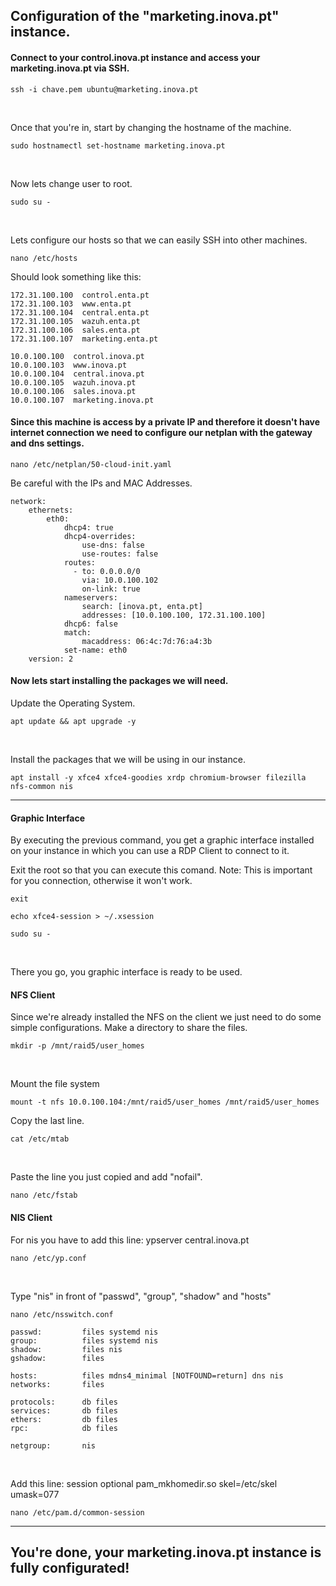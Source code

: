 ## Configuration of the "marketing.inova.pt" instance.

#### Connect to your control.inova.pt instance and access your marketing.inova.pt via SSH.

```
ssh -i chave.pem ubuntu@marketing.inova.pt
```

<br>

Once that you're in, start by changing the hostname of the machine.

```
sudo hostnamectl set-hostname marketing.inova.pt
```

<br>

Now lets change user to root.
```
sudo su -
```

<br>

Lets configure our hosts so that we can easily SSH into other machines.
```
nano /etc/hosts
```
Should look something like this: 
```
172.31.100.100  control.enta.pt
172.31.100.103  www.enta.pt
172.31.100.104  central.enta.pt
172.31.100.105  wazuh.enta.pt
172.31.100.106  sales.enta.pt
172.31.100.107  marketing.enta.pt

10.0.100.100  control.inova.pt
10.0.100.103  www.inova.pt
10.0.100.104  central.inova.pt
10.0.100.105  wazuh.inova.pt
10.0.100.106  sales.inova.pt
10.0.100.107  marketing.inova.pt
```
#### Since this machine is access by a private IP and therefore it doesn't have internet connection we need to configure our netplan with the gateway and dns settings.
```
nano /etc/netplan/50-cloud-init.yaml
```
Be careful with the IPs and MAC Addresses.
```
network:
    ethernets:
        eth0:
            dhcp4: true
            dhcp4-overrides:
                use-dns: false
                use-routes: false
            routes:
              - to: 0.0.0.0/0
                via: 10.0.100.102
                on-link: true
            nameservers:
                search: [inova.pt, enta.pt]
                addresses: [10.0.100.100, 172.31.100.100]
            dhcp6: false
            match:
                macaddress: 06:4c:7d:76:a4:3b
            set-name: eth0
    version: 2
```
#### Now lets start installing the packages we will need.
Update the Operating System.
```
apt update && apt upgrade -y
```

<br>

Install the packages that we will be using in our instance.
```
apt install -y xfce4 xfce4-goodies xrdp chromium-browser filezilla nfs-common nis
```

---

#### Graphic Interface

By executing the previous command, you get a graphic interface installed on your instance in which you can use a RDP Client to connect to it.

Exit the root so that you can execute this comand.
Note: This is important for you connection, otherwise it won't work.
```
exit
```
```
echo xfce4-session > ~/.xsession
```
```
sudo su -
```

<br>

There you go, you graphic interface is ready to be used.

#### NFS Client

Since we're already installed the NFS on the client we just need to do some simple configurations.
Make a directory to share the files.
```
mkdir -p /mnt/raid5/user_homes
```

<br>

Mount the file system
```
mount -t nfs 10.0.100.104:/mnt/raid5/user_homes /mnt/raid5/user_homes
```

Copy the last line.
```
cat /etc/mtab
```

<br>

Paste the line you just copied and add "nofail".
```
nano /etc/fstab
```

#### NIS Client

For nis you have to add this line: ypserver central.inova.pt
```
nano /etc/yp.conf
```

<br>

Type "nis" in front of "passwd", "group", "shadow" and "hosts"
```
nano /etc/nsswitch.conf
```
```
passwd:         files systemd nis
group:          files systemd nis
shadow:         files nis
gshadow:        files

hosts:          files mdns4_minimal [NOTFOUND=return] dns nis
networks:       files

protocols:      db files
services:       db files
ethers:         db files
rpc:            db files

netgroup:       nis
```

<br> 

Add this line: session optional        pam_mkhomedir.so skel=/etc/skel umask=077
```
nano /etc/pam.d/common-session 
```

---

## You're done, your marketing.inova.pt instance is fully configurated!
